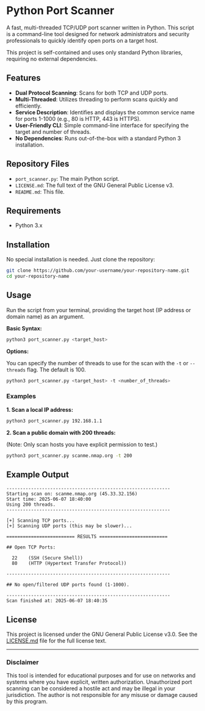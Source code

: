 # Python Port Scanner

A fast, multi-threaded TCP/UDP port scanner written in Python. This script is a command-line tool designed for network administrators and security professionals to quickly identify open ports on a target host.

This project is self-contained and uses only standard Python libraries, requiring no external dependencies.

## Features

  - **Dual Protocol Scanning**: Scans for both TCP and UDP ports.
  - **Multi-Threaded**: Utilizes threading to perform scans quickly and efficiently.
  - **Service Description**: Identifies and displays the common service name for ports 1-1000 (e.g., 80 is HTTP, 443 is HTTPS).
  - **User-Friendly CLI**: Simple command-line interface for specifying the target and number of threads.
  - **No Dependencies**: Runs out-of-the-box with a standard Python 3 installation.

## Repository Files

  - `port_scanner.py`: The main Python script.
  - `LICENSE.md`: The full text of the GNU General Public License v3.
  - `README.md`: This file.

## Requirements

  - Python 3.x

## Installation

No special installation is needed. Just clone the repository:

```bash
git clone https://github.com/your-username/your-repository-name.git
cd your-repository-name
```

## Usage

Run the script from your terminal, providing the target host (IP address or domain name) as an argument.

**Basic Syntax:**

```bash
python3 port_scanner.py <target_host>
```

**Options:**

You can specify the number of threads to use for the scan with the `-t` or `--threads` flag. The default is 100.

```bash
python3 port_scanner.py <target_host> -t <number_of_threads>
```

### Examples

**1. Scan a local IP address:**

```bash
python3 port_scanner.py 192.168.1.1
```

**2. Scan a public domain with 200 threads:**

(Note: Only scan hosts you have explicit permission to test.)

```bash
python3 port_scanner.py scanme.nmap.org -t 200
```

## Example Output

```
------------------------------------------------------------
Starting scan on: scanme.nmap.org (45.33.32.156)
Start time: 2025-06-07 18:40:00
Using 200 threads.
------------------------------------------------------------

[+] Scanning TCP ports...
[+] Scanning UDP ports (this may be slower)...

========================= RESULTS =========================

## Open TCP Ports:

  22    (SSH (Secure Shell))
  80    (HTTP (Hypertext Transfer Protocol))

------------------------------------------------------------

## No open/filtered UDP ports found (1-1000).

------------------------------------------------------------
Scan finished at: 2025-06-07 18:40:35
```

## License

This project is licensed under the GNU General Public License v3.0. See the [LICENSE.md](LICENSE.md) file for the full license text.

-----

### **Disclaimer**

This tool is intended for educational purposes and for use on networks and systems where you have explicit, written authorization. Unauthorized port scanning can be considered a hostile act and may be illegal in your jurisdiction. The author is not responsible for any misuse or damage caused by this program.
